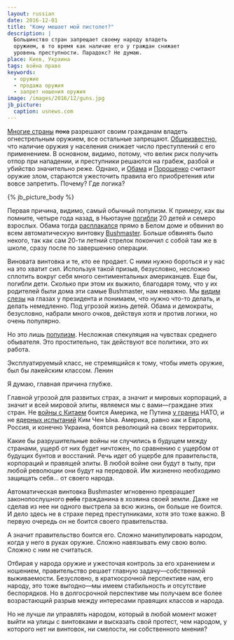 ```yaml
---
layout: russian
date: 2016-12-01
title: "Кому мешает мой пистолет?"
description: |
  Большинство стран запрещает своему народу владеть
  оружием, в то время как наличие его у граждан снижает
  уровень преступности. Парадокс? Не думаю.
place: Киев, Украина
tags: война право
keywords:
  - оружие
  - продажа оружия
  - запрет ношения оружия
image: /images/2016/12/guns.jpg
jb_picture:
  caption: usnews.com
---
```


[Многие страны](http://guns.orenburg.biz/art999.html)
~~пока~~ разрешают своим гражданам владеть огнестрельным оружием, все остальные
запрещают. [Общеизвестно](http://zbroya.info/ru/blog/6290_zanimatelnaia-statistika-o-vladenii-oruzhiem-v-ssha/),
что наличие оружия у населения снижает число преступлений с его применением.
В основном, видимо, потому, что велик риск получить отпор при нападении,
и преступники решаются на грабеж, разбой и убийство значительно реже. Однако,
и [Обама](http://www.bbc.com/russian/international/2013/01/130116_obama_gun_control_plan)
и [Порошенко](http://censor.net.ua/news/352700/poroshenko_vystupil_protiv_svobodnogo_vladeniya_orujiem_v_ukraine)
считают оружие злом, стараются ужесточить правила его приобретения
или вовсе запретить. Почему? Где логика?

<!--more-->

{% jb_picture_body %}

Первая причина, видимо, самый обычный популизм. К примеру, как вы помните,
четыре года назад, в Ньютауне
[погибли](https://ru.wikipedia.org/wiki/%D0%9C%D0%B0%D1%81%D1%81%D0%BE%D0%B2%D0%BE%D0%B5_%D1%83%D0%B1%D0%B8%D0%B9%D1%81%D1%82%D0%B2%D0%BE_%D0%B2_%D0%BD%D0%B0%D1%87%D0%B0%D0%BB%D1%8C%D0%BD%D0%BE%D0%B9_%D1%88%D0%BA%D0%BE%D0%BB%D0%B5_%C2%AB%D0%A1%D1%8D%D0%BD%D0%B4%D0%B8-%D0%A5%D1%83%D0%BA%C2%BB)
20 детей и семеро взрослых.
Обама тогда [расплакался](http://www.bbc.com/russian/international/2013/01/130116_obama_gun_control_plan)
прямо в Белом доме и обвинил во всем автоматическую винтовку
[Bushmaster](https://ru.wikipedia.org/wiki/Bushmaster_ACR).
Больше обвинять было некого, так как сам 20-ти летний стрелок покончил
с собой там же в школе, сразу после по завершению операции.

Виновата винтовка и те, кто ее продает. С ними нужно бороться и у нас на это
хватит сил. Используя такой призыв, безусловно, несложно сплотить вокруг себя
много сентиментальных американцев. Еще бы, погибли дети. Сколько при этом их
выжило, благодаря тому, что у их родителей были дома эти самые Bushmaster, нам неважно.
Мы [видим слезы](http://rian.com.ua/video/20160106/1003148190.html)
на глазах у президента и понимаем, что нужно что-то делать, и делать
немедленно. Под угрозой жизнь детей. Обама и демократы, безусловно, набрали много очков,
действуя хотя и против логики, но очень популярно.

Но это лишь [популизм](https://ru.wikipedia.org/wiki/%D0%9F%D0%BE%D0%BF%D1%83%D0%BB%D0%B8%D0%B7%D0%BC).
Несложная спекуляция на чувствах среднего обывателя. Это
простительно, так действуют все политики, это их работа.

<aside class="quote">
Эксплуатируемый класс, не стремящийся к тому, чтобы иметь оружие, был бы лакейским классом.
<span>Ленин</span>
</aside>

Я думаю, главная причина глубже.

Главной угрозой для развитых страх, а значит и мировых корпораций, а значит
и всей мировой элиты, являемся мы с вами&mdash;граждане этих стран. Не
[войны с Китаем](https://lenta.ru/news/2016/10/06/future_war/)
боится Америка,
не Путина [у границ](http://nv.ua/world/geopolitics/putin-obvinil-nato-v-agressivnyh-dejstvijah-vozle-granits-rossii-154182.html)
НАТО, и не
[ядерных испытаний](https://ria.ru/world/20160506/1427944168.html) Ким Чен Ына.
Америка, равно как и Европа, Россия, и конечно Украина, боятся революций
на своих территориях.

Какие бы разрушительные войны ни случились в будущем между странами,
ущерб от них будет ничтожен, по сравнению с ущербом от будущих бунтов и восстаний.
Речь идет об ущербе для правительств, корпораций и правящей
элиты. В любой войне они будут в тылу, при любой революции они будут на передовой.
Им жизненно необходимо защищать себя... от своего народа.

Автоматическая винтовка Bushmaster мгновенно превращает законопослушного
~~раба~~ гражданина в хозяина своей земли. Даже не сделав из нее ни
одного выстрела за всю жизнь, он больше не боится. И дело здесь не в страхе перед
преступниками, хотя это тоже важно. В первую очередь
он не боится своего правительства.

А значит правительство боится его.
Сложно манипулировать народом, когда у него в руках оружие. Сложно навязывать
ему свою волю. Сложно с ним не считаться.

Отбирая у народа оружие и ужесточая контроль за его хранением и ношением,
правительство решает главную задачу&mdash;собственной выживаемости. Безусловно,
в краткосрочной перспективе нам, его народу, это тоже выгодно&mdash;мы имеем стабильность
и отсутствие беспорядков. Но в долгосрочной перспективе мы получаем все более
возрастающий разрыв между интересами правящих классов и народа.

Но не лучше ли управлять народом, который в любой момент может выйти на улицы
с винтовками и высказать свой протест, чем народом, у которого нет ни
винтовок, ни смелости, ни собственного мнения?


